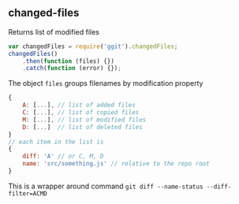 ## changed-files

Returns list of modified files

```javascript
var changedFiles = require('ggit').changedFiles;
changedFiles()
    .then(function (files) {})
    .catch(function (error) {});
```

The object `files` groups filenames by modification property

```js
{
    A: [...], // list of added files
    C: [...], // list of copied files
    M: [...], // list of modified files
    D: [...]  // list of deleted files
}
// each item in the list is
{
    diff: 'A' // or C, M, D
    name: 'src/something.js' // relative to the repo root
}
```

This is a wrapper around command `git diff --name-status --diff-filter=ACMD`


